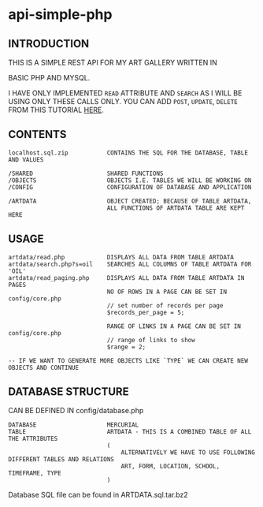 # api-simple-php

## INTRODUCTION

THIS IS A SIMPLE REST API FOR MY ART GALLERY WRITTEN IN 

BASIC PHP AND MYSQL.

I HAVE ONLY IMPLEMENTED `READ` ATTRIBUTE AND `SEARCH` AS I WILL BE USING ONLY THESE CALLS ONLY.
YOU CAN ADD `POST`, `UPDATE`, `DELETE` FROM THIS TUTORIAL [HERE](https://www.codeofaninja.com/2017/02/create-simple-rest-api-in-php.html).

## CONTENTS
```
localhost.sql.zip           CONTAINS THE SQL FOR THE DATABASE, TABLE AND VALUES

/SHARED                     SHARED FUNCTIONS
/OBJECTS                    OBJECTS I.E. TABLES WE WILL BE WORKING ON
/CONFIG                     CONFIGURATION OF DATABASE AND APPLICATION

/ARTDATA                    OBJECT CREATED; BECAUSE OF TABLE ARTDATA, 
                            ALL FUNCTIONS OF ARTDATA TABLE ARE KEPT HERE
```

## USAGE

```
artdata/read.php            DISPLAYS ALL DATA FROM TABLE ARTDATA
artdata/search.php?s=oil    SEARCHES ALL COLUMNS OF TABLE ARTDATA FOR 'OIL'
artdata/read_paging.php     DISPLAYS ALL DATA FROM TABLE ARTDATA IN PAGES
                            NO OF ROWS IN A PAGE CAN BE SET IN config/core.php
                            // set number of records per page
                            $records_per_page = 5;

                            RANGE OF LINKS IN A PAGE CAN BE SET IN config/core.php
                            // range of links to show
                            $range = 2;

-- IF WE WANT TO GENERATE MORE OBJECTS LIKE `TYPE` WE CAN CREATE NEW OBJECTS AND CONTINUE
```
## DATABASE STRUCTURE

CAN BE DEFINED IN config/database.php
```
DATABASE                    MERCURIAL
TABLE                       ARTDATA - THIS IS A COMBINED TABLE OF ALL THE ATTRIBUTES
                            (
                                ALTERNATIVELY WE HAVE TO USE FOLLOWING DIFFERENT TABLES AND RELATIONS
                                ART, FORM, LOCATION, SCHOOL, TIMEFRAME, TYPE
                            )   
```
Database SQL file can be found in ARTDATA.sql.tar.bz2                            
